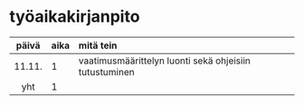 # työaikakirjanpito

| päivä | aika | mitä tein  |
| :----:|:-----| :-----|
| 11.11. | 1    | vaatimusmäärittelyn luonti sekä ohjeisiin tutustuminen |
| yht   | 1   | | 
